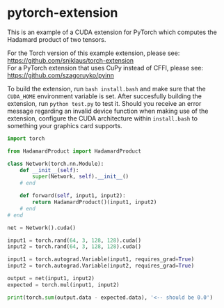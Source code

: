 # pytorch-extension
This is an example of a CUDA extension for PyTorch which computes the Hadamard product of two tensors.

For the Torch version of this example extension, please see: https://github.com/sniklaus/torch-extension
<br />
For a PyTorch extension that uses CuPy instead of CFFI, please see: https://github.com/szagoruyko/pyinn

To build the extension, run `bash install.bash` and make sure that the `CUDA_HOME` environment variable is set. After succesfully building the extension, run `python test.py` to test it. Should you receive an error message regarding an invalid device function when making use of the extension, configure the CUDA architecture within `install.bash` to something your graphics card supports.

```python
import torch

from HadamardProduct import HadamardProduct

class Network(torch.nn.Module):
	def __init__(self):
		super(Network, self).__init__()
	# end

	def forward(self, input1, input2):
		return HadamardProduct()(input1, input2)
	# end
# end

net = Network().cuda()

input1 = torch.rand(64, 3, 128, 128).cuda()
input2 = torch.rand(64, 3, 128, 128).cuda()

input1 = torch.autograd.Variable(input1, requires_grad=True)
input2 = torch.autograd.Variable(input2, requires_grad=True)

output = net(input1, input2)
expected = torch.mul(input1, input2)

print(torch.sum(output.data - expected.data), '<-- should be 0.0')
```
